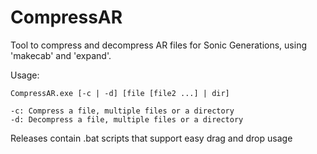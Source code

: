 # CompressAR
Tool to compress and decompress AR files for Sonic Generations, using 'makecab' and 'expand'.

Usage: 
```
CompressAR.exe [-c | -d] [file [file2 ...] | dir]

-c: Compress a file, multiple files or a directory
-d: Decompress a file, multiple files or a directory
```

Releases contain .bat scripts that support easy drag and drop usage
